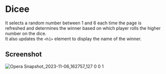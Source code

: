 # Dicee
It selects a random number between 1 and 6 each time the page is refreshed and determines the winner based on which player rolls the higher number on the dice. <br>It also updates the `<h1>` element to display the name of the winner.

## Screenshot
![Opera Snapshot_2023-11-06_162757_127 0 0 1](https://github.com/williamvnobrega/javascript-dicee-challenge/assets/108727812/c9f65b0a-c1e9-4e7f-88a3-e10fc318c2f7)
